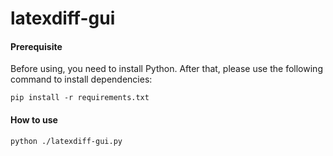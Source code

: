 # latexdiff-gui

#### Prerequisite

Before using, you need to install Python. After that, please use the following command to install dependencies:

```shell
pip install -r requirements.txt
```

#### How to use

```shell
python ./latexdiff-gui.py
```

